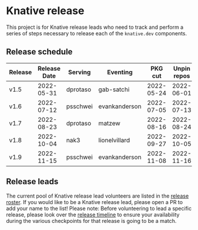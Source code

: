 # Knative release

This project is for Knative release leads who need to track and perform a series of steps necessary to release each of the `knative.dev` components.
## Release schedule

| Release | Release Date | Serving        | Eventing            | PKG cut    | Unpin repos
| ------- | ------------ | -------------- | --------------------| ---------- | -----------
| v1.5    | 2022-05-31   | dprotaso       | gab-satchi          | 2022-05-24 | 2022-06-01
| v1.6    | 2022-07-12   | psschwei       | evankanderson       | 2022-07-05 | 2022-07-13
| v1.7    | 2022-08-23   | dprotaso       | matzew              | 2022-08-16 | 2022-08-24
| v1.8    | 2022-10-04   | nak3           | lionelvillard       | 2022-09-27 | 2022-10-05
| v1.9    | 2022-11-15   | psschwei       | evankanderson       | 2022-11-08 | 2022-11-16

## Release leads
The current pool of Knative release lead volunteers are listed in the [release roster](./ROSTER.md). If you would like to be a Knative release lead, please open a PR to add your name to the list! Please note: Before volunteering to lead a specific release, please look over the [release timeline](TIMELINE.md) to ensure your availability during the various checkpoints for that release is going to be a match.